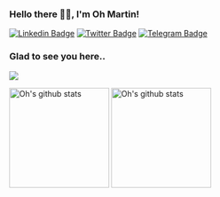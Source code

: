 ### Hello there 👋🏾, I'm Oh Martin! 

[![Linkedin Badge](https://img.shields.io/badge/-LinkedIn-0e76a8?style=flat-square&logo=Linkedin&logoColor=white)](https://linkedin.com/in/ohrionmartin)
[![Twitter Badge](https://img.shields.io/badge/-Twitter-00acee?style=flat-square&logo=Twitter&logoColor=white)](https://twitter.com/ohrionmartin)
[![Telegram Badge](https://img.shields.io/badge/-Telegram-0088cc?style=flat-square&logo=Telegram&logoColor=white)](https://t.me/ohrionmartin)

### Glad to see you here.. &nbsp; 
![](https://visitor-badge.glitch.me/badge?page_id=ohrionmartin.ohrionmartin)

<a href="https://github.com/ohrionmartin"><img height="180em" src="https://github-readme-stats.vercel.app/api?username=ohrionmartin&include_all_commits=true&show_icons=true&theme=calm" alt="Oh's github stats" /></a>
<a href="https://github.com/ohrionmartin"><img height="180em" src="https://github-readme-stats.vercel.app/api/top-langs/?username=ohrionmartin&exclude_repo=Git.php,picturefill,FooTable,torrent-rw,stackedit,strap,front-end-frameworks,bb-scripts,irssi2telegram,js-marker-clusterer,parsedown,html-to-markdown,id3,blinx.js,Dropbox-Uploader,grapesjs,scripts.irssi.org,Email-Boilerplate,hashids.php,joomla-cms,Documentation,phpjs,lazyweb-requests,ga,catacomb,deploy.sh,moreutils&langs_count=8&layout=compact&theme=calm" alt="Oh's github stats" /></a>
